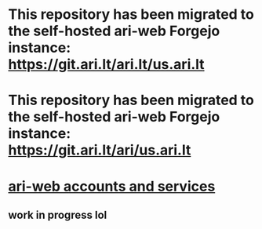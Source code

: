 # This repository has been migrated to the self-hosted ari-web Forgejo instance: <https://git.ari.lt/ari.lt/us.ari.lt>
# This repository has been migrated to the self-hosted ari-web Forgejo instance: <https://git.ari.lt/ari/us.ari.lt>
# [ari-web accounts and services](https://us.ari.lt/)

## work in progress lol
